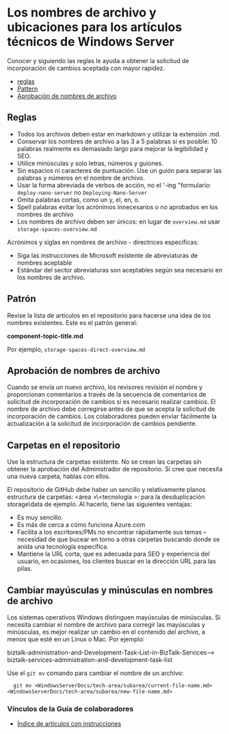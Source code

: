 <properties title="" pageTitle="Los nombres de archivo y ubicaciones para los artículos técnicos de Windows Server 2016" description="Explica la estructura de archivos en los artículos y las convenciones de nomenclatura que debe seguir al crear un nuevo artículo." metaKeywords="" services="" solutions="" documentationCenter="" authors="Kathy-Davies" videoId="" scriptId="" manager="required" />

<tags ms.service="contributor-guide" ms.devlang="" ms.topic="article" ms.tgt_pltfrm="" ms.workload="" ms.date="03/14/2016" ms.author="jimpark; tysonn" />

# <a name="file-names-and-locations-for-windows-server-technical-articles"></a>Los nombres de archivo y ubicaciones para los artículos técnicos de Windows Server

Conocer y siguiendo las reglas le ayuda a obtener la solicitud de incorporación de cambios aceptada con mayor rapidez.

+ [reglas]
+ [Pattern]
+ [Aprobación de nombres de archivo]

## <a name="rules"></a>Reglas

- Todos los archivos deben estar en markdown y utilizar la extensión .md.
- Conservar los nombres de archivo a las 3 a 5 palabras si es posible: 10 palabras realmente es demasiado largo para mejorar la legibilidad y SEO.
- Utilice minúsculas y solo letras, números y guiones.
- Sin espacios ni caracteres de puntuación. Use un guión para separar las palabras y números en el nombre de archivo.
- Usar la forma abreviada de verbos de acción, no el '-ing "formulario: `deploy-nano-server` no `Deploying-Nano-Server`
- Omita palabras cortas, como un y, el, en, o.
- Spell palabras evitar los acrónimos innecesarios o no aprobados en los nombres de archivo
- Los nombres de archivo deben ser únicos: en lugar de `overview.md` usar `storage-spaces-overview.md`

Acrónimos y siglas en nombres de archivo - directrices específicas:

- Siga las instrucciones de Microsoft existente de abreviaturas de nombres aceptable
- Estándar del sector abreviaturas son aceptables según sea necesario en los nombres de archivo.

## <a name="pattern"></a>Patrón

Revise la lista de artículos en el repositorio para hacerse una idea de los nombres existentes. Este es el patrón general:

 **component-topic-title.md**
 
Por ejemplo, `storage-spaces-direct-overview.md`

## <a name="file-name-approval"></a>Aprobación de nombres de archivo

Cuando se envía un nuevo archivo, los revisores revisión el nombre y proporcionan comentarios a través de la secuencia de comentarios de solicitud de incorporación de cambios si es necesario realizar cambios. El nombre de archivo debe corregirse antes de que se acepta la solicitud de incorporación de cambios. Los colaboradores pueden enviar fácilmente la actualización a la solicitud de incorporación de cambios pendiente.

## <a name="folders-in-the-repo"></a>Carpetas en el repositorio

Use la estructura de carpetas existente. No se crean las carpetas sin obtener la aprobación del Administrador de repositorio. Si cree que necesita una nueva carpeta, hablas con ellos.

El repositorio de GitHub debe haber un sencillo y relativamente planos estructura de carpetas: \<área >\\\<tecnología >: para la desduplicación storage\data de ejemplo. Al hacerlo, tiene las siguientes ventajas:
 - Es muy sencillo.
 - Es más de cerca a cómo funciona Azure.com
 - Facilita a los escritores/PMs no encontrar rápidamente sus temas – necesidad de que bucear en torno a otras carpetas buscando donde se anida una tecnología específica.
 - Mantiene la URL corta, que es adecuada para SEO y experiencia del usuario, en ocasiones, los clientes buscar en la dirección URL para las pilas.

## <a name="changing-case-in-file-names"></a>Cambiar mayúsculas y minúsculas en nombres de archivo

Los sistemas operativos Windows distinguen mayúsculas de minúsculas. Si necesita cambiar el nombre de archivo para corregir las mayúsculas y minúsculas, es mejor realizar un cambio en el contenido del archivo, a menos que esté en un Linux o Mac. Por ejemplo:

  biztalk-administration-and-Development-Task-List-in-BizTalk-Services--> biztalk-services-administration-and-development-task-list

Use el `git mv` comando para cambiar el nombre de un archivo:
```
  git mv <WindowsServerDocs/tech-area/subarea/current-file-name.md> <WindowsServerDocs/tech-area/subarea/new-file-name.md>
```

### <a name="contributors-guide-links"></a>Vínculos de la Guía de colaboradores

- [Índice de artículos con instrucciones](./contributor-guide-index.md)


<!--Anchors-->
[reglas]: #rules
[Pattern]: #pattern
[Aprobación de nombres de archivo]: #file-name-approval
